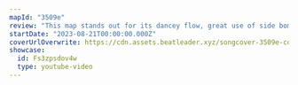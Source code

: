 ```yaml
---
mapId: "3509e"
review: "This map stands out for its dancey flow, great use of side bombs, and pretty Timbaland lightshow! With its accessible 3 diffs, this map can be enjoyed by everybody!"
startDate: "2023-08-21T00:00:00.000Z"
coverUrlOverwrite: https://cdn.assets.beatleader.xyz/songcover-3509e-cover.jpg
showcase:
  id: Fs3zpsdov4w
  type: youtube-video
---
```

